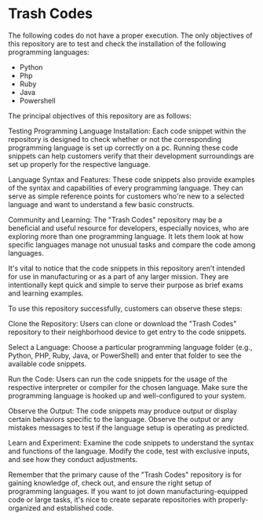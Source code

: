 # Trash Codes

The following codes do not have a proper execution.
The only objectives of this repository are to test and check the installation of the following programming languages:

- Python
- Php
- Ruby
- Java
- Powershell


The principal objectives of this repository are as follows:

Testing Programming Language Installation: Each code snippet within the repository is designed to check whether or not the corresponding programming language is set up correctly on a pc. Running these code snippets can help customers verify that their development surroundings are set up properly for the respective language.

Language Syntax and Features: These code snippets also provide examples of the syntax and capabilities of every programming language. They can serve as simple reference points for customers who're new to a selected language and want to understand a few basic constructs.

Community and Learning: The "Trash Codes" repository may be a beneficial and useful resource for developers, especially novices, who are exploring more than one programming language. It lets them look at how specific languages manage not unusual tasks and compare the code among languages.

It's vital to notice that the code snippets in this repository aren't intended for use in manufacturing or as a part of any larger mission. They are intentionally kept quick and simple to serve their purpose as brief exams and learning examples.

To use this repository successfully, customers can observe these steps:

Clone the Repository: Users can clone or download the "Trash Codes" repository to their neighborhood device to get entry to the code snippets.

Select a Language: Choose a particular programming language folder (e.g., Python, PHP, Ruby, Java, or PowerShell) and enter that folder to see the available code snippets.

Run the Code: Users can run the code snippets for the usage of the respective interpreter or compiler for the chosen language. Make sure the programming language is hooked up and well-configured to your system.

Observe the Output: The code snippets may produce output or display certain behaviors specific to the language. Observe the output or any mistakes messages to test if the language setup is operating as predicted.

Learn and Experiment: Examine the code snippets to understand the syntax and functions of the language. Modify the code, test with exclusive inputs, and see how they conduct adjustments.

Remember that the primary cause of the "Trash Codes" repository is for gaining knowledge of, check out, and ensure the right setup of programming languages. If you want to jot down manufacturing-equipped code or large tasks, it's nice to create separate repositories with properly-organized and established code.
